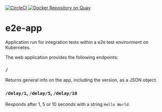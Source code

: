 [![CircleCI](https://circleci.com/gh/giantswarm/e2e-app.svg?&style=shield&circle-token=4a9231c3fd0adf22193a186149ccaeb3a72188d4)](https://circleci.com/gh/giantswarm/e2e-app)
[![Docker Repository on Quay](https://quay.io/repository/giantswarm/e2e-app/status "Docker Repository on Quay")](https://quay.io/repository/giantswarm/e2e-app)

# e2e-app

Application run for integration tests within a e2e test environment on Kubernetes.

The web application provides the following endpoints:

### `/`

Returns general info on the app, including the version, as a JSON object.

### `/delay/1`, `/delay/5`, `/delay/10`

Responds after 1, 5 or 10 seconds with a string `Hello World`.
